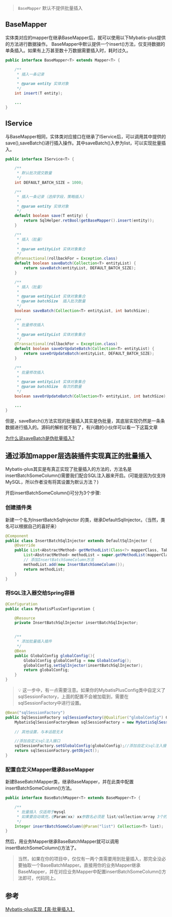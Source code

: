 
> `BaseMapper` 默认不提供批量插入

## BaseMapper

实体类对应的mapper在继承BaseMapper后，就可以使用以下Mybatis-plus提供的方法进行数据操作。
BaseMapper中默认提供一个insert()方法，仅支持数据的单条插入。如果有上万甚至数十万数据需要插入时，耗时过久。

```java
public interface BaseMapper<T> extends Mapper<T> {

    /**
     * 插入一条记录
     *
     * @param entity 实体对象
     */
    int insert(T entity);

    ...
}
```

## IService

与BaseMapper相同，实体类对应接口在继承了IService后，可以调用其中提供的save(),saveBatch()进行插入操作。其中saveBatch()入参为list，可以实现批量插入。

```java
public interface IService<T> {

    /**
     * 默认批次提交数量
     */
    int DEFAULT_BATCH_SIZE = 1000;

    /**
     * 插入一条记录（选择字段，策略插入）
     *
     * @param entity 实体对象
     */
    default boolean save(T entity) {
        return SqlHelper.retBool(getBaseMapper().insert(entity));
    }

    /**
     * 插入（批量）
     *
     * @param entityList 实体对象集合
     */
    @Transactional(rollbackFor = Exception.class)
    default boolean saveBatch(Collection<T> entityList) {
        return saveBatch(entityList, DEFAULT_BATCH_SIZE);
    }

    /**
     * 插入（批量）
     *
     * @param entityList 实体对象集合
     * @param batchSize  插入批次数量
     */
    boolean saveBatch(Collection<T> entityList, int batchSize);

    /**
     * 批量修改插入
     *
     * @param entityList 实体对象集合
     */
    @Transactional(rollbackFor = Exception.class)
    default boolean saveOrUpdateBatch(Collection<T> entityList) {
        return saveOrUpdateBatch(entityList, DEFAULT_BATCH_SIZE);
    }

    /**
     * 批量修改插入
     *
     * @param entityList 实体对象集合
     * @param batchSize  每次的数量
     */
    boolean saveOrUpdateBatch(Collection<T> entityList, int batchSize);

    ...
}
```

但是，saveBatch()方法实现的批量插入其实是伪批量，其底层实现仍然是一条条数据进行插入的。源码的解析就不贴了，有兴趣的小伙伴可以看一下这篇文章

[为什么说saveBatch是伪批量插入?](https://www.cnblogs.com/chcha1/p/16340254.html)

## 通过添加mapper层选装插件实现真正的批量插入

Mybatis-plus其实是有真正实现了批量插入的方法的，方法名是insertBatchSomeColumn()需要我们配合SQL注入器来开启。(可能是因为仅支持MySQL，所以作者没有将其设置为默认方法？)

开启insertBatchSomeColumn()可分为3个步骤:

### 创建插件类

新建一个名为InsertBatchSqlInjector 的类，继承DefaultSqlInjector。（当然，类名可以根据自己的喜好来）

```java
@Component
public class InsertBatchSqlInjector extends DefaultSqlInjector {
    @Override
    public List<AbstractMethod> getMethodList(Class<?> mapperClass, TableInfo tableInfo) {
        List<AbstractMethod> methodList = super.getMethodList(mapperClass, tableInfo);
        // 添加InsertBatchSomeColumn方法
        methodList.add(new InsertBatchSomeColumn());
        return methodList;
    }
}
```

### 将SQL注入器交给Spring容器

```java
@Configuration
public class MybatisPlusConfiguration {

    @Resource
    private InsertBatchSqlInjector insertBatchSqlInjector;


    /**
     * 添加批量插入插件
     */
    @Bean
    public GlobalConfig globalConfig(){
        GlobalConfig globalConfig = new GlobalConfig();
        globalConfig.setSqlInjector(insertBatchSqlInjector);
        return globalConfig;
    }
}
```

> 💡 这一步中，有一点需要注意。如果你的MybatisPlusConfig类中自定义了sqlSessionFactory，上面的配置不会被加载到，需要在sqlSessionFactory中进行设置。

```java
@Bean("sqlSessionFactory")
public SqlSessionFactory sqlSessionFactory(@Qualifier("globalConfig") GlobalConfig globalConfig ) throws Exception {
    MybatisSqlSessionFactoryBean sqlSessionFactory = new MybatisSqlSessionFactoryBean();
        
	// 其他设置，与本话题无关

    //添加自定义sql注入接口
    sqlSessionFactory.setGlobalConfig(globalConfig);//添加自定义sql注入接口
    return sqlSessionFactory.getObject();
}
```

### 配置自定义Mapper继承BaseMapper

新建BaseBatchMapper类，继承BaseMapper，并在此类中配置insertBatchSomeColumn()方法。

```java
public interface BaseBatchMapper<T> extends BaseMapper<T> {

    /**
     * 批量插入 仅适用于mysql
     * 如果要自动填充，@Param(xx) xx参数名必须是 list/collection/array 3个的其中之一
     */
    Integer insertBatchSomeColumn(@Param("list") Collection<T> list);
}
```

然后，用业务Mapper继承BaseBatchMapper就可以调用insertBatchSomeColumn()方法了。

> 当然，如果在你的项目中，仅仅有一两个类需要用到批量插入，那完全没必要抽取一个BaseBatchMapper。直接用你的业务Mapper继承BaseMapper，并在对应业务Mapper中配置insertBatchSomeColumn()方法即可，代码同上。

## 参考

[Mybatis-plus实现【真·批量插入】](https://blog.csdn.net/knock_me/article/details/132165909)
